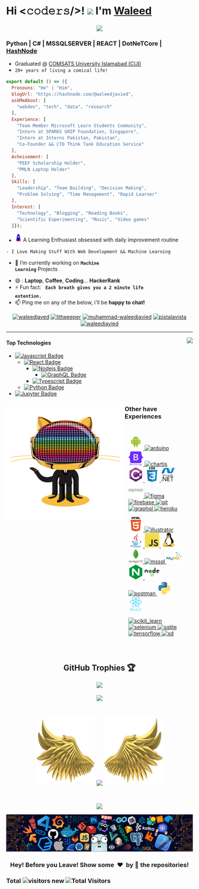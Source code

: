 
# Hi <𝚌𝚘𝚍𝚎𝚛𝚜/>! <img src="./images/Hi.gif" width="30px"> I'm [Waleed][linkedin_Handle]
<!--![](https://github.com/Nitesh-thapliyal/Nitesh-thapliyal/blob/main/footer.png) -->
<p align="center">
    <img align="center" src="./images/open_source.png">
</p>

### Python | C# | MSSQLSERVER | REACT | DotNeTCore | [HashNode](https://hashnode.com/@waleedjavied)
   - Graduated @ [COMSATS University Islamabad (CUI)][Uni_Link]
   - <Code>20+ years of living a comical life!</code>
```js
export default () => ({
  Pronouns: "He" | "Him",
  blogUrl: "https://hashnode.com/@waleedjavied",
  askMeAbout: [
    "webdev", "tech", "data", "research"
  ],
  Experience: [
    "Team Member Microsoft Learn Students Community",
    "Intern at SPARKS GRIP Foundation, Singapore",
    "Intern at Interns Pakistan, Pakistan",
    "Co-Founder && CTO Think Tank Education Service"
  ],
  Acheivement: [
    "PEEF Scholarship Holder",
    "PMLN Laptop Holder"
  ],
  Skills: [
    "Leadership", "Team Building", "Decision Making",
    "Problem Solving", "Time Management", "Rapid Learner" 
  ],
  Interest: [
    "Technology", "Blogging", "Reading Books",
    "Scientific Experimenting", "Music", "Video games" 
  ]});
 ```
 

   <!-- Team member @ [Microsoft Learn Students Community][MLSA_Link]
   - <img src="https://github.com/SatYu26/SatYu26/blob/master/Assets/Developer.gif" width="30px"> Your Neighbourhood Dev -->
   - <img src="https://github.com/SatYu26/SatYu26/blob/master/Assets/Rocket.gif" width="18px"> A Learning Enthusiast obsessed with daily improvement routine
    
    - I Love Making Stuff With Web Development && Machine Learning
 
  - 🔭 I’m currently working on <code>**Machine Learning**</code> Projects
<!-- - 🌱 I’m learning to create **ML based solutions**
- 👯 I’m looking to **Collaborate on Startups**
- 🤔 I’m looking for help with <code>**Integrating Search Query -Contex Based Reslult retrieval**</code>
- 💬 Ask me about How i Learned <code>**Full stack**</code> **from Scratch** own my own -->
   - 😄 : **Laptop**, **Coffee**, **Coding**... **HackerRank**
   - ⚡ Fun fact: <code> **Each breath gives you a 2 minute life extention.**</code>
   - 📫 Ping me on any of the below, i'll be **happy to chat!**

<p align="center">
  <a href="https://dev.to/waleedjaved" target="blank"><img align="center" src="https://cdn.jsdelivr.net/npm/simple-icons@3.0.1/icons/dev-dot-to.svg" alt="waleedjaved" height="30" width="40" /></a>
  <a href="https://twitter.com/littweeper" target="blank"><img align="center" src="https://cdn.jsdelivr.net/npm/simple-icons@3.0.1/icons/twitter.svg" alt="littweeper" height="30" width="40" /></a>
  <a href="https://linkedin.com/in/muhammad-waleedjavied" target="blank"><img align="center" src="https://cdn.jsdelivr.net/npm/simple-icons@3.0.1/icons/linkedin.svg" alt="muhammad-waleedjavied" height="30" width="40" /></a>
  <a href="https://instagram.com/pistalavista" target="blank"><img align="center" src="https://cdn.jsdelivr.net/npm/simple-icons@3.0.1/icons/instagram.svg" alt="pistalavista" height="30" width="40" /></a>
  <a href="https://www.hackerrank.com/waleedjavied" target="blank"><img align="center" src="https://cdn.jsdelivr.net/npm/simple-icons@3.0.1/icons/hackerrank.svg" alt="waleedjavied" height="30" width="40" /></a>
</p>

  <!-- [![Insta Badge](https://img.shields.io/badge/-@waleed-e84393?style=flat&labelColor=e84393&logo=instagram&logoColor=white)][Insta_Handle] 
  [![Twitter Badge](https://img.shields.io/badge/-@Waleed-1ca0f1?style=flat&labelColor=1ca0f1&logo=twitter&logoColor=white&link=https://twitter.com/Ipenywis)][Twitter_Handle] 
  [![Linkedin Badge](https://img.shields.io/badge/-WaleedJaved-0e76a8?style=flat&labelColor=0e76a8&logo=linkedin&logoColor=white)][Linkedin_Handle] 
  [![Youtube Badge](https://img.shields.io/badge/-iMalware-e74c3c?style=flat&labelColor=e74c3c&logo=youtube&logoColor=white)][Youtube_Handle] 
  [![Mail Badge](https://img.shields.io/badge/-WaleedJaved-c0392b?style=flat&labelColor=c0392b&logo=gmail&logoColor=white)][Mail_me] -->

<hr/>
<img align="right" height="320" src="./images/gif3.gif">

#### Top Technologies

<!-- TODO: Make technologies links takes you to repositories -->
- [![Javascript Badge](https://img.shields.io/badge/-Javascript-F0DB4F?style=for-the-badge&labelColor=white&logo=javascript&logoColor=F0DB4F)](#)
  - [![React Badge](https://img.shields.io/badge/-React-61DBFB?style=for-the-badge&labelColor=white&logo=react&logoColor=61DBFB)](#) 
    - [![Nodejs Badge](https://img.shields.io/badge/-Nodejs-3C873A?style=for-the-badge&labelColor=white&logo=node.js&logoColor=3C873A)](#)
      - [![GraphQL Badge](https://img.shields.io/badge/-GraphQl-e535ab?style=for-the-badge&labelColor=white&logo=node.js&logoColor=e535ab)](#)
    - [![Typescript Badge](https://img.shields.io/badge/-ASP.NET-5C2D91?style=for-the-badge&labelColor=white&logo=.NET&logoColor=5C2D91)](#)
  - [![Python Badge](https://img.shields.io/badge/-Python-3776AB?style=for-the-badge&labelColor=white&logo=Python&logoColor=3776AB)](#)
- [![Jupyter Badge](https://img.shields.io/badge/-Jupyter-F37626?style=for-the-badge&labelColor=white&logo=jupyter&logoColor=F37626)](#)


<img align="left" height="320" width="320" src="https://github.com/Nitesh-thapliyal/Nitesh-thapliyal/blob/main/cool2.gif">


### Other have Experiences

<div class="row" style="box-sizing: border-box; display:flex;">
  <div class="column" style="float: left;width: 50%;padding: 10px;">
<p align="left"> 
<a href="https://developer.android.com" target="_blank"> <img src="https://raw.githubusercontent.com/devicons/devicon/master/icons/android/android-original-wordmark.svg" alt="android" width="40" height="40"/> </a>
<a href="https://www.arduino.cc/" target="_blank"> <img src="https://cdn.worldvectorlogo.com/logos/arduino-1.svg" alt="arduino" width="40" height="40"/> </a>
<a href="https://getbootstrap.com" target="_blank"> <img src="https://raw.githubusercontent.com/devicons/devicon/master/icons/bootstrap/bootstrap-plain-wordmark.svg" alt="bootstrap" width="40" height="40"/> </a> 
<a href="https://www.chartjs.org" target="_blank"> <img src="https://www.chartjs.org/media/logo-title.svg" alt="chartjs" width="40" height="40"/> </a> 
<a href="https://www.w3schools.com/cs/" target="_blank"> <img src="https://raw.githubusercontent.com/devicons/devicon/master/icons/csharp/csharp-original.svg" alt="csharp" width="40" height="40"/> </a> 
<a href="https://www.w3schools.com/css/" target="_blank"> <img src="https://raw.githubusercontent.com/devicons/devicon/master/icons/css3/css3-original-wordmark.svg" alt="css3" width="40" height="40"/> </a> 
<a href="https://dotnet.microsoft.com/" target="_blank"> <img src="https://raw.githubusercontent.com/devicons/devicon/master/icons/dot-net/dot-net-original-wordmark.svg" alt="dotnet" width="40" height="40"/> </a>
<a href="https://expressjs.com" target="_blank"> <img src="https://raw.githubusercontent.com/devicons/devicon/master/icons/express/express-original-wordmark.svg" alt="express" width="40" height="40"/> </a> 
<a href="https://www.figma.com/" target="_blank"> <img src="https://www.vectorlogo.zone/logos/figma/figma-icon.svg" alt="figma" width="40" height="40"/> </a> 
<a href="https://firebase.google.com/" target="_blank"> <img src="https://www.vectorlogo.zone/logos/firebase/firebase-icon.svg" alt="firebase" width="40" height="40"/> </a>
<a href="https://git-scm.com/" target="_blank"> <img src="https://www.vectorlogo.zone/logos/git-scm/git-scm-icon.svg" alt="git" width="40" height="40"/> </a> 
<a href="https://graphql.org" target="_blank"> <img src="https://www.vectorlogo.zone/logos/graphql/graphql-icon.svg" alt="graphql" width="40" height="40"/> </a>
<a href="https://heroku.com" target="_blank"> <img src="https://www.vectorlogo.zone/logos/heroku/heroku-icon.svg" alt="heroku" width="40" height="40"/> </a> 

<a href="https://www.w3.org/html/" target="_blank"> <img src="https://raw.githubusercontent.com/devicons/devicon/master/icons/html5/html5-original-wordmark.svg" alt="html5" width="40" height="40"/> </a> 
<a href="https://www.adobe.com/in/products/illustrator.html" target="_blank"> <img src="https://www.vectorlogo.zone/logos/adobe_illustrator/adobe_illustrator-icon.svg" alt="illustrator" width="40" height="40"/> </a> 
<a href="https://www.java.com" target="_blank"> <img src="https://raw.githubusercontent.com/devicons/devicon/master/icons/java/java-original.svg" alt="java" width="40" height="40"/> </a> 
<a href="https://developer.mozilla.org/en-US/docs/Web/JavaScript" target="_blank"> <img src="https://raw.githubusercontent.com/devicons/devicon/master/icons/javascript/javascript-original.svg" alt="javascript" width="40" height="40"/> </a> 
<a href="https://www.linux.org/" target="_blank"> <img src="https://raw.githubusercontent.com/devicons/devicon/master/icons/linux/linux-original.svg" alt="linux" width="40" height="40"/> </a> 
<a href="https://www.mongodb.com/" target="_blank"> <img src="https://raw.githubusercontent.com/devicons/devicon/master/icons/mongodb/mongodb-original-wordmark.svg" alt="mongodb" width="40" height="40"/> </a> 
<a href="https://www.microsoft.com/en-us/sql-server" target="_blank"> <img src="https://cdn.worldvectorlogo.com/logos/microsoft-sql-server.svg" alt="mssql" width="40" height="40"/> </a> 
<a href="https://www.mysql.com/" target="_blank"> <img src="https://raw.githubusercontent.com/devicons/devicon/master/icons/mysql/mysql-original-wordmark.svg" alt="mysql" width="40" height="40"/> </a> 
<a href="https://www.nginx.com" target="_blank"> <img src="https://raw.githubusercontent.com/devicons/devicon/master/icons/nginx/nginx-original.svg" alt="nginx" width="40" height="40"/> </a> 
<a href="https://nodejs.org" target="_blank"> <img src="https://raw.githubusercontent.com/devicons/devicon/master/icons/nodejs/nodejs-original-wordmark.svg" alt="nodejs" width="40" height="40"/> </a> 
<a href="https://postman.com" target="_blank"> <img src="https://www.vectorlogo.zone/logos/getpostman/getpostman-icon.svg" alt="postman" width="40" height="40"/> </a> 
<a href="https://www.python.org" target="_blank"> <img src="https://raw.githubusercontent.com/devicons/devicon/master/icons/python/python-original.svg" alt="python" width="40" height="40"/> </a> 
<a href="https://reactjs.org/" target="_blank"> <img src="https://raw.githubusercontent.com/devicons/devicon/master/icons/react/react-original-wordmark.svg" alt="react" width="40" height="40"/> </a> 
<!--    
<a href="https://reactnative.dev/" target="_blank"> <img src="https://reactnative.dev/img/header_logo.svg" alt="reactnative" width="40" height="40"/> </a>  -->
<a href="https://scikit-learn.org/" target="_blank"> <img src="https://upload.wikimedia.org/wikipedia/commons/0/05/Scikit_learn_logo_small.svg" alt="scikit_learn" width="40" height="40"/> </a> 
<a href="https://www.selenium.dev" target="_blank"> <img src="https://raw.githubusercontent.com/detain/svg-logos/780f25886640cef088af994181646db2f6b1a3f8/svg/selenium-logo.svg" alt="selenium" width="40" height="40"/> </a>
<a href="https://www.sqlite.org/" target="_blank"> <img src="https://www.vectorlogo.zone/logos/sqlite/sqlite-icon.svg" alt="sqlite" width="40" height="40"/> </a> 
<a href="https://www.tensorflow.org" target="_blank"> <img src="https://www.vectorlogo.zone/logos/tensorflow/tensorflow-icon.svg" alt="tensorflow" width="40" height="40"/> </a> 
<a href="https://www.adobe.com/products/xd.html" target="_blank"> <img src="https://cdn.worldvectorlogo.com/logos/adobe-xd.svg" alt="xd" width="40" height="40"/> </a> 
</p>
  </div>
 </div><br>
   <h2> <summary align="center">GitHub Trophies 🏆</summary></h2>
<p align="center">
  <a href="https://github.com/ryo-ma/github-profile-trophy" target="_blank">
    <img src="https://github-profile-trophy.vercel.app/?username=waleed-javed&theme=gruvbox"/>
  </a>
</p>

<p align="center">
    <img align="center" src="https://github-readme-stats.vercel.app/api/top-langs?username=waleed-javed&show_icons=true&locale=en&layout=compact&theme=radical">
</p>
<br/>
<p align="center">
  <a>
   <img height="180" width="160" src="https://github.com/Nitesh-thapliyal/Nitesh-thapliyal/blob/main/left.png">
   <img align="center" src="https://github-readme-streak-stats.herokuapp.com/?user=waleed-javed&theme=dark&hide_border=true"/>
   <img height="180" width="160" src="https://github.com/Nitesh-thapliyal/Nitesh-thapliyal/blob/main/right.png">
</p>
<br/>

<p align="center">
<img align="center" src="https://github-readme-stats-omega-umber.vercel.app/api?username=waleed-javed&show_icons=false&count_private=true&theme=radical">  
</p>

![](https://github.com/Nitesh-thapliyal/Nitesh-thapliyal/blob/main/footer.png)

<h3 align="center"> Hey! Before you Leave! Show some &nbsp;❤️&nbsp; by 🌟 the repositories!</h3>

### Total ![visitors](https://visitor-badge.glitch.me/badge?page_id=waleed-javed) new ![Total Visitors](https://komarev.com/ghpvc/?username=waleed-javed&label=Profile%20views&color=0e75b6&style=flat")

<!-- ![Top Langs](https://github-readme-stats.vercel.app/api/top-langs?username=nescafestar&show_icons=true&locale=en&layout=compact&theme=radical) -->

<!-- ![Git Stat](https://github-readme-stats.vercel.app/api?username=nescafestar&theme=radical) -->

<!-- ![Git Streaks](https://github-readme-streak-stats.herokuapp.com/?user=nescafestar&theme=radical) -->



<!-- Configuration stuff -->
<!-- ////////////////////////////////////////////////////////////////////////////// -->
<!-- ////////////////////////////////////////////////////////////////////////////// -->
<!-- ////////////// -->
<!-- ////////////// -->
<!-- ////////////// -->
<!-- ////////////// -->
<!-- ////////////// -->

[Blog_Link]:(https://hashnode.com/@waleedjavied)
[Uni_Link]:(https://www.comsats.edu.pk)
[MLSA_Link]:(https://studentambassadors.microsoft.com)
[Insta_Handle]:(https://www.instagram.com/pistalavista/)
[Youtube_Handle]:(https://www.youtube.com/channel/UCkeF8NzFYYzxgERAAoxr85A?view_as=subscriber)
[Linkedin_Handle]:(https://www.linkedin.com/in/muhammad-waleedjaved/)
[Twitter_Handle]:(https://twitter.com/litTweeper) 
[Mail_me]:(mailto:waleedjavied@gmail.com)
[visit_Count]:(https://komarev.com/ghpvc/?username=nescafestar&label=Profile%20views&color=0e75b6&style=flat")

<!-- ////////////////////////////////////////////////////////////////////////////// -->
<!-- ////////////////////////////////////////////////////////////////////////////// -->
<!-- 
<style>
* {box-sizing: border-box;}
.column {float: left;width: 50%;padding: 10px;}
/* Clear floats after the columns */
.row:after {content: ""; display: table;clear: both;}
</style> -->
<!-- ////////////// -->
<!-- ////////////// -->
<!-- ////////////// -->
<!-- ////////////// -->
<!-- ////////////// -->
<!-- ////////////////////////////////////////////////////////////////////////////// -->
<!-- ////////////////////////////////////////////////////////////////////////////// -->
